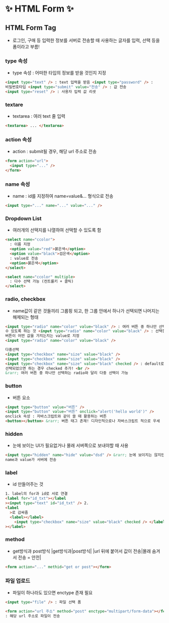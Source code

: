 # ✨ HTML Form ✨

## **HTML Form Tag**

- 로그인, 구매 등 입력한 정보를 서버로 전송할 때 사용하는 글자를 입력, 선택 등을 폼이라고 부름!

### **type 속성**

- type 속성 : 어떠한 타입의 정보를 받을 것인지 지정

```html
<input type="text" /> : text 입력을 받음 <input type="password" /> :
비밀번호타입 <input type="submit" value="전송" /> : 값 전송
<input type="reset" /> : 사용자 입력 값 리셋
```

### **textare**

- textarea : 여러 text 줄 입력

```html
<textarea> ... </textarea>
```

### **action 속성**

- action : submit될 경우, 해당 url 주소로 전송

```html
<form action="url">
  <input type="..." />
</form>
```

### **name 속성**

- name : id를 지정하여 name=value&... 형식으로 전송

```html
<input type="..." name="..." value="..." />
```

### **Dropdown List**

- 여러개의 선택지를 나열하여 선택할 수 있도록 함

```html
<select name="ccolor">
  : 이름 지정
  <option value="red">붉은색</option>
  <option value="black">검은색</option>
  : value로 전송
  <option>붉은색</option>
</select>

<select name="ccolor" multiple>
  : 다수 선택 가능 (컨트롤키 + 클릭)
</select>
```

### **radio, checkbox**

- name값이 같은 것들끼리 그룹핑 되고, 한 그룹 안에서 하나가 선택되면 나머지는 해제되는 형태

```html
<input type="radio" name="color" value="black" /> : 여러 버튼 중 하나만 선택할
수 있도록 하는 것 <input type="radio" name="color" value="black" /> : 선택한
버튼이 어떤 값을 가지는지는 value로 지정
<input type="radio" name="color" value="black" />

다중선택
<input type="checkbox" name="size" value="black" />
<input type="checkbox" name="size" value="black" />
<input type="checkbox" name="size" value="black" checked /> : default로
선택되었으면 하는 경우 checked 추가! <br />
&rarr; 여러 버튼 중 하나만 선택하는 radio와 달리 다중 선택이 가능
```

### **button**

- 버튼 요소

```html
<input type="button" value="버튼" />
<input type="button" value="버튼" onclick="alert('hello world')" />
onclick 속성 : 자바스크립트와 같이 쓸 때 활용하는 버튼
<button></button> &rarr; 버튼 태그 존재! 디자인적으로나 자바스크립트 적으로 우세
```

### **hidden**

- 눈에 보이는 UI가 필요없거나 몰래 서버쪽으로 보내야할 때 사용

```html
<input type="hidden" name="hide" value="dsd" /> &rarr; 눈에 보이지는 않지만,
name과 value가 서버에 전송
```

### **label**

- id 만들어주는 것

```html
1. label의 for과 id로 서로 연결
<label for="id_txt"></label
><input type="text" id="id_txt" /> 2.
<label
  >로 감싸줌
  <label></label>
    <input type="checkbox" name="size" value="black" checked /> </label
></label>
```

### **method**

- get방식과 post방식
  |get방식과|post방식|
  |url 뒤에 붙어서 값이 전송|몰래 숨겨서 전송 = 안전|

```html
<form action="..." methid="get or post"></form>
```

### **파일 업로드**

- 파일이 하나라도 있으면 enctype 존재 필요

```html
<input type="file" /> : 파일 선택 폼

<form action="url 주소" method="post" enctype="multipart/form-data"></form>
: 해당 url 주소로 파일이 전송
```
